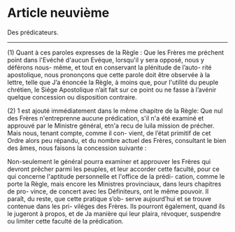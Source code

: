# Article neuvième

Des prédicateurs.

***

(1) Quant à ces paroles expresses de la Règle : Que les Frères me préchent point dans l'Evéché d'aucun Evéque, lorsqu'il y sera opposé, nous y déférons nous- même, et tout en conservant la plénitude de l’auto- rité apostolique, nous prononçons que cette parole doit être observée à la lettre, telle que J’a énoncée la Règle, à moins que, pour l'utilité du peuple chrétien, le Siége Apostolique n’ait fait sur ce point ou ne fasse à l’avénir quelque concession ou disposition contraire.

(2) 1 est ajouté immédiatement dans le même chapitre de la Règle: Que nul des Frères n'entreprenne aucune prédication, s'il n'a été examiné et approuvé par le Ministre général, etn'a recu de luila mission de précher. Mais nous, tenant compte, comme il con- vient, de l’état primitif de cet Ordre alors peu répandu, et du nombre actuel des Frères, consultant le bien des âmes, nous faisons Ia concession suivante :

Non-seulement le général pourra examiner et
approuver les Frères qui devront prêcher parmi les
peuples, et leur accorder cette faculté, pour ce qui
concerne l'aptitude personnelle et l'office de Ia prédi-
cation, comme le porte la Règle, mais encore les
Ministres provinciaux, dans leurs chapitres de pro-
vince, de concert avec les Définiteurs, ont le même
pouvoir. Il paraît, du reste, que cette pratique s’ob-
serve aujourd’hui et se trouve contenue dans les pri-
viléges des Frères. Ils pourront également, quand ils
le jugeront à propos, et de Ja manière qui leur
plaira, révoquer, suspendre ou limiter cette faculté
de la prédication.

